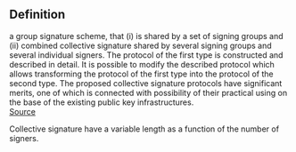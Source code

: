 ## Definition
a group signature scheme, that (i) is shared by a set of signing groups and (ii) combined collective signature shared by several signing groups and several individual signers. The protocol of the first type is constructed and described in detail. It is possible to modify the described protocol which allows transforming the protocol of the first type into the protocol of the second type. The proposed collective signature protocols have significant merits, one of which is connected with possibility of their practical using on the base of the existing public key infrastructures.\
[Source](https://link.springer.com/chapter/10.1007/978-981-10-7512-4_20)

Collective signature have a variable length as a function of the number of signers.